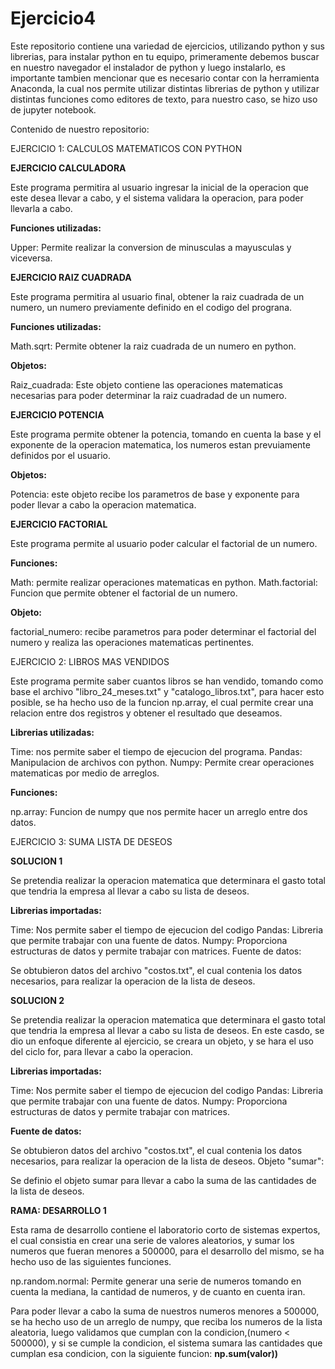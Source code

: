 # Ejercicio4
 
Este repositorio contiene una variedad de ejercicios, utilizando python y sus librerias, para instalar python en tu equipo, primeramente debemos buscar en nuestro navegador el instalador de python y luego instalarlo, es importante tambien mencionar que es necesario contar con la herramienta Anaconda, la cual nos permite utilizar distintas librerias de python y utilizar distintas funciones como editores de texto, para nuestro caso, se hizo uso de jupyter notebook.

Contenido de nuestro repositorio:

EJERCICIO 1: CALCULOS MATEMATICOS CON PYTHON

**EJERCICIO CALCULADORA**

Este programa permitira al usuario ingresar la inicial de la operacion que este desea llevar a cabo, y el sistema validara la operacion, para poder llevarla a cabo.

**Funciones utilizadas:**

Upper: Permite realizar la conversion de minusculas a mayusculas y viceversa.



**EJERCICIO RAIZ CUADRADA**

Este programa permitira al usuario final, obtener la raiz cuadrada de un numero, un numero previamente definido en el codigo del prograna.

**Funciones utilizadas:**

Math.sqrt: Permite obtener la raiz cuadrada de un numero en python.

**Objetos:**

Raiz_cuadrada: Este objeto contiene las operaciones matematicas necesarias para poder determinar la raiz cuadradad de un numero.



**EJERCICIO POTENCIA**

Este programa permite obtener la potencia, tomando en cuenta la base y el exponente de la operacion matematica, los numeros estan prevuiamente definidos por el usuario.


**Objetos:**

Potencia: este objeto recibe los parametros de base y exponente para poder llevar a cabo la operacion matematica.


**EJERCICIO FACTORIAL**

Este programa permite al usuario poder calcular el factorial de un numero.

**Funciones:**

Math: permite realizar operaciones matematicas en python.
Math.factorial: Funcion que permite obtener el factorial de un numero.

**Objeto:**

factorial_numero: recibe parametros para poder determinar el factorial del numero y realiza las operaciones matematicas pertinentes.

EJERCICIO 2: LIBROS MAS VENDIDOS

Este programa permite saber cuantos libros se han vendido, tomando como base el archivo "libro_24_meses.txt" y "catalogo_libros.txt", para hacer esto posible, se ha hecho uso de la funcion np.array, el cual permite crear una relacion entre dos registros y obtener el resultado que deseamos.

**Librerias utilizadas:**

Time: nos permite saber el tiempo de ejecucion del programa.
Pandas: Manipulacion de archivos con python.
Numpy: Permite crear operaciones matematicas por medio de arreglos.

**Funciones:**

np.array: Funcion de numpy que nos permite hacer un arreglo entre dos datos.

EJERCICIO 3: SUMA LISTA DE DESEOS

**SOLUCION 1**

Se pretendia realizar la operacion matematica que determinara el gasto total que tendria la empresa al llevar a cabo su lista de deseos.

**Librerias importadas:**

Time: Nos permite saber el tiempo de ejecucion del codigo
Pandas: Libreria que permite trabajar con una fuente de datos.
Numpy: Proporciona estructuras de datos y permite trabajar con matrices.
Fuente de datos:

Se obtubieron datos del archivo "costos.txt", el cual contenia los datos necesarios, para realizar la operacion de la lista de deseos.

**SOLUCION 2**

Se pretendia realizar la operacion matematica que determinara el gasto total que tendria la empresa al llevar a cabo su lista de deseos. En este casdo, se dio un enfoque diferente al ejercicio, se creara un objeto, y se hara el uso del ciclo for, para llevar a cabo la operacion.

**Librerias importadas:**

Time: Nos permite saber el tiempo de ejecucion del codigo
Pandas: Libreria que permite trabajar con una fuente de datos.
Numpy: Proporciona estructuras de datos y permite trabajar con matrices.

**Fuente de datos:**

Se obtubieron datos del archivo "costos.txt", el cual contenia los datos necesarios, para realizar la operacion de la lista de deseos.
Objeto "sumar":

Se definio el objeto sumar para llevar a cabo la suma de las cantidades de la lista de deseos.












**RAMA: DESARROLLO 1**

Esta rama de desarrollo contiene el laboratorio corto de sistemas expertos, el cual consistia en crear una serie de valores aleatorios, y sumar los numeros que fueran menores a 500000, para el desarrollo del mismo, se ha hecho uso de las siguientes funciones.

np.random.normal: Permite generar una serie de numeros tomando en cuenta la mediana, la cantidad de numeros, y de cuanto en cuenta iran.

Para poder llevar a cabo la suma de nuestros numeros menores a 500000, se ha hecho uso de un arreglo de numpy, que reciba los numeros de la lista aleatoria, luego validamos que cumplan con la condicion,(numero < 500000), y si se cumple la condicion, el sistema sumara las cantidades que cumplan esa condicion, con la siguiente funcion: **np.sum(valor))**

